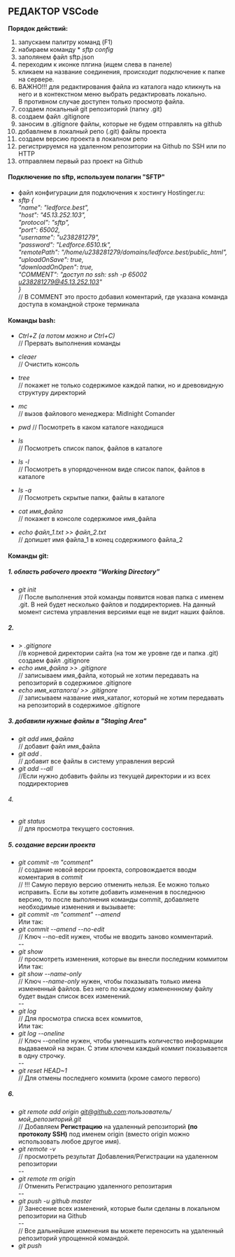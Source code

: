## РЕДАКТОР VSCode  
__Порядок действий:__     
1. запускаем палитру команд (F1)   
2. набираем команду * *sftp config*   
3. заполянем файл sftp.json   
4. переходим к иконке плгина (ищем слева в панеле)    
5. кликаем на название соединения, происходит подключение к папке на сервере.   
5. ВАЖНО!!! для редактирования файла из каталога надо кликнуть на него и в контекстном меню выбрать редактировать локально.   
В противном случае доступен только просмотр файла.   
6. создаем локальный git репозиторий (папку .git)     
7. создаем файл .gitignore    
8. заносим в .gitignore файлы, которые не будем отправлять на github   
9. добавлнем в локалный репо (.git) файлы проекта   
10. создаем версию проекта в локалном репо   
11. регистрируемся на удаленном репозитории на Github по SSH или по HTTP     
12. отправляем первый раз проект на Github   

#### Подключение по sftp, используем полагин "SFTP"    
* файл конфигурации для подключения к хостингу Hostinger.ru:
* *sftp {   
    "name": "ledforce.best",   
    "host": "45.13.252.103",   
    "protocol": "sftp",   
    "port": 65002,   
    "username": "u238281279",   
    "password": "Ledforce.6510.tk",    
    "remotePath": "/home/u238281279/domains/ledforce.best/public_html",     
    "uploadOnSave": true,    
    "downloadOnOpen": true,   
    "COMMENT": "доступ по ssh: ssh -p 65002 u238281279@45.13.252.103"    
}*      
// В COMMENT это просто добавил коментарий, где указана команда доступа в командной строке терминала   

#### Команды __bash__:   
* *Ctrl+Z (а потом можно и Ctrl+C)*      
// Прервать выполнения команды     

* *cleaer*   
// Очистить консоль   
* *tree*   
// покажет не только содержимое каждой папки, но и древовидную структуру директорий   
* *mc*   
// вызов файлового менеджера: Midlnight Comander   
* *pwd*
// Посмотреть в каком каталоге находишся   
* *ls*   
// Посмотреть список папок, файлов в каталоге
* *ls -l*   
// Посмотреть в упорядоченном виде список папок, файлов в каталоге   
* *ls -a*      
// Посмотреть скрытые папки, файлы в каталоге
* *cat имя_файла*   
// покажет в консоле содержимое имя_файла  
* *echo файл_1.txt >> файл_2.txt*  
// допишет имя файла_1 в конец содержимого файла_2 

#### Команды __git__:   
##### 1.   область рабочего проекта “Working Directory”   
* *git init*   
// После выполнения этой команды появится новая папка с именем .git. В ней будет несколько файлов и поддиректориев. На данный момент система управления версиями еще не видит наших файлов.   

##### 2.   
* *> .gitignore*  
//в корневой директории сайта (на том же уровне где и папка .git) создаем файл .gitignore   
* *echo имя_файла >> .gitignore*   
// записываем имя_файла, который не хотим передавать на репозиторий в содержимое .gitignore
* *echo имя_каталога/ >> .gitignore*   
// записываем название имя_каталог, который не хотим передавать на репозиторий в содержимое .gitignore   

##### 3. добавили нужные файлы в "Staging Area"      
* *git add имя_файла*  
// добавит файл имя_файла   
* *git add .*  
// добавит все файлы в систему управления версий  
* *git add --all*  
//Если нужно добавить файлы из текущей директории и из всех поддиректориев   

###### 4.   
* *git status*  
// для просмотра текущего состояния. 

##### 5. создание версии проекта     
* *git commit -m "comment"*   
// создание новой версии проекта, сопровождается вводм коментария в *commit*   
// !!! Самую первую версию отменить нельзя. Ее можно только исправить. Если вы хотите добавить изменения в последнюю версию, то после выполнения команды commit, добавляете необходимые изменения и вызываете:
* *git commit -m "comment" --amend*   
Или так:  
* *git commit --amend --no-edit*   
// Ключ --no-edit нужен, чтобы не вводить заново комментарий.  
--
* *git show*   
// просмотреть изменения, которые вы внесли последним коммитом    
Или так:   
* *git show --name-only*   
// Ключ *--name-only* нужен, чтобы показывать только имена измененный файлов. Без него по каждому измененнному файлу будет выдан список всех изменений.   
--
* *git log*   
// Для просмотра списка всех коммитов,   
Или так:   
* *git log --oneline*   
// Ключ --oneline нужен, чтобы уменьшить количество информации выдаваемой на экран. С этим ключем каждый коммит показывается в одну строчку.   
--
* *git reset HEAD~1*   
// Для отмены последнего коммита (кроме самого первого)   


##### 6. 
* *git remote add origin git@github.com:пользователь/мой_репозиторий.git*   
// Добавляем __Регистрацию__ на удаленный репозиторий __(по протоколу SSH)__ под именем origin (вместо origin можно использовать любое другое имя).   
* *git remote -v*   
// просмотреть результат Добавления/Регистрации на удаленном репозитории      
--   
* *git remote rm origin*   
// Отменить Регистрацию удаленного репозитария    
--  
* *git push -u github master*   
// Занесение всех изменений, которые были сделаны в локальном репозитории на Github   
--   
// Все дальнейшие изменения вы можете переносить на удаленный репозиторий упрощенной командой.  
* *git push*  







